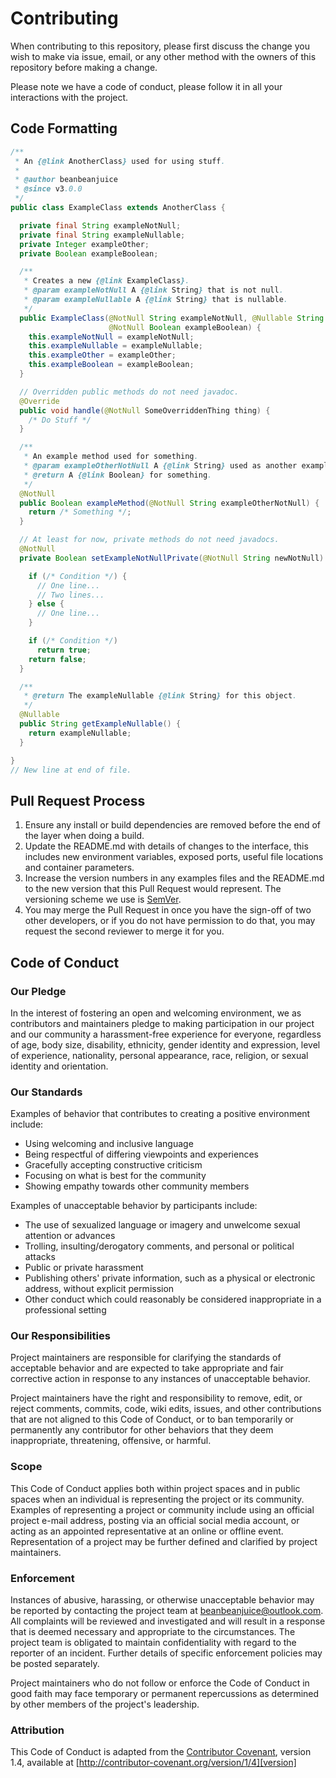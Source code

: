 # Contributing

When contributing to this repository, please first discuss the change you wish to make via issue,
email, or any other method with the owners of this repository before making a change. 

Please note we have a code of conduct, please follow it in all your interactions with the project.

## Code Formatting

```JAVA
/**
 * An {@link AnotherClass} used for using stuff.
 * 
 * @author beanbeanjuice
 * @since v3.0.0
 */
public class ExampleClass extends AnotherClass {

  private final String exampleNotNull;
  private final String exampleNullable;
  private Integer exampleOther;
  private Boolean exampleBoolean;

  /**
   * Creates a new {@link ExampleClass}.
   * @param exampleNotNull A {@link String} that is not null.
   * @param exampleNullable A {@link String} that is nullable.
   */
  public ExampleClass(@NotNull String exampleNotNull, @Nullable String exampleNullable, @NotNull Integer exampleOther,
                      @NotNull Boolean exampleBoolean) {
    this.exampleNotNull = exampleNotNull;
    this.exampleNullable = exampleNullable;
    this.exampleOther = exampleOther;
    this.exampleBoolean = exampleBoolean;
  }

  // Overridden public methods do not need javadoc.
  @Override
  public void handle(@NotNull SomeOverriddenThing thing) {
    /* Do Stuff */
  }

  /**
   * An example method used for something.
   * @param exampleOtherNotNull A {@link String} used as another example.
   * @return A {@link Boolean} for something.
   */
  @NotNull
  public Boolean exampleMethod(@NotNull String exampleOtherNotNull) {
    return /* Something */;
  }

  // At least for now, private methods do not need javadocs.
  @NotNull
  private Boolean setExampleNotNullPrivate(@NotNull String newNotNull) {

    if (/* Condition */) {
      // One line...
      // Two lines...
    } else {
      // One line...
    }

    if (/* Condition */)
      return true;
    return false;
  }

  /**
   * @return The exampleNullable {@link String} for this object.
   */
  @Nullable
  public String getExampleNullable() {
    return exampleNullable;
  }

}
// New line at end of file.
```

## Pull Request Process

1. Ensure any install or build dependencies are removed before the end of the layer when doing a 
   build.
2. Update the README.md with details of changes to the interface, this includes new environment 
   variables, exposed ports, useful file locations and container parameters.
3. Increase the version numbers in any examples files and the README.md to the new version that this
   Pull Request would represent. The versioning scheme we use is [SemVer](http://semver.org/).
4. You may merge the Pull Request in once you have the sign-off of two other developers, or if you 
   do not have permission to do that, you may request the second reviewer to merge it for you.

## Code of Conduct

### Our Pledge

In the interest of fostering an open and welcoming environment, we as
contributors and maintainers pledge to making participation in our project and
our community a harassment-free experience for everyone, regardless of age, body
size, disability, ethnicity, gender identity and expression, level of experience,
nationality, personal appearance, race, religion, or sexual identity and
orientation.

### Our Standards

Examples of behavior that contributes to creating a positive environment
include:

* Using welcoming and inclusive language
* Being respectful of differing viewpoints and experiences
* Gracefully accepting constructive criticism
* Focusing on what is best for the community
* Showing empathy towards other community members

Examples of unacceptable behavior by participants include:

* The use of sexualized language or imagery and unwelcome sexual attention or
advances
* Trolling, insulting/derogatory comments, and personal or political attacks
* Public or private harassment
* Publishing others' private information, such as a physical or electronic
  address, without explicit permission
* Other conduct which could reasonably be considered inappropriate in a
  professional setting

### Our Responsibilities

Project maintainers are responsible for clarifying the standards of acceptable
behavior and are expected to take appropriate and fair corrective action in
response to any instances of unacceptable behavior.

Project maintainers have the right and responsibility to remove, edit, or
reject comments, commits, code, wiki edits, issues, and other contributions
that are not aligned to this Code of Conduct, or to ban temporarily or
permanently any contributor for other behaviors that they deem inappropriate,
threatening, offensive, or harmful.

### Scope

This Code of Conduct applies both within project spaces and in public spaces
when an individual is representing the project or its community. Examples of
representing a project or community include using an official project e-mail
address, posting via an official social media account, or acting as an appointed
representative at an online or offline event. Representation of a project may be
further defined and clarified by project maintainers.

### Enforcement

Instances of abusive, harassing, or otherwise unacceptable behavior may be
reported by contacting the project team at [beanbeanjuice@outlook.com](beanbeanjuice@outlook.com). All
complaints will be reviewed and investigated and will result in a response that
is deemed necessary and appropriate to the circumstances. The project team is
obligated to maintain confidentiality with regard to the reporter of an incident.
Further details of specific enforcement policies may be posted separately.

Project maintainers who do not follow or enforce the Code of Conduct in good
faith may face temporary or permanent repercussions as determined by other
members of the project's leadership.

### Attribution

This Code of Conduct is adapted from the [Contributor Covenant][homepage], version 1.4,
available at [http://contributor-covenant.org/version/1/4][version]

[homepage]: http://contributor-covenant.org
[version]: http://contributor-covenant.org/version/1/4/
